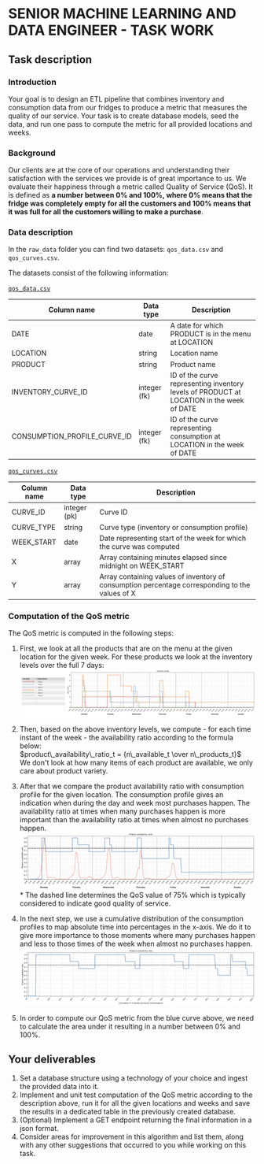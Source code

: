 # SENIOR MACHINE LEARNING AND DATA ENGINEER - TASK WORK

## Task description

### Introduction
Your goal is to design an ETL pipeline that combines inventory and consumption data from our fridges to produce a metric that measures the quality of our service. Your task is to create database models, seed the data, and run one pass to compute the metric for all provided locations and weeks.

### Background
Our clients are at the core of our operations and understanding their satisfaction with the services we provide is of great importance to us. We evaluate their happiness through a metric called Quality of Service (QoS). It is defined as <b>a number between 0% and 100%, where 0% means that the fridge was completely empty for all the customers and 100% means that it was full for all the customers willing to make a purchase</b>.

### Data description
In the `raw_data` folder you can find two datasets: `qos_data.csv` and `qos_curves.csv`.

The datasets consist of the following information:

<u>`qos_data.csv`</u>  

| Column name | Data type | Description |
|----------|-------------|------|
| DATE | date | A date for which PRODUCT is in the menu at LOCATION |
| LOCATION | string | Location name |
| PRODUCT | string | Product name |
| INVENTORY_CURVE_ID | integer (fk) | ID of the curve representing inventory levels of PRODUCT at LOCATION in the week of DATE |
| CONSUMPTION_PROFILE_CURVE_ID | integer (fk)| ID of the curve representing consumption at LOCATION in the week of DATE|

<u>`qos_curves.csv`</u>  

| Column name | Data type | Description |
|----------|-------------|------|
| CURVE_ID | integer (pk) | Curve ID |
| CURVE_TYPE | string | Curve type (inventory or consumption profile) |
| WEEK_START | date | Date representing start of the week for which the curve was computed |
| X | array | Array containing minutes elapsed since midnight on WEEK_START |
| Y | array | Array containing values of inventory of consumption percentage corresponding to the values of X|

### Computation of the QoS metric
The QoS metric is computed in the following steps:
1. First, we look at all the products that are on the menu at the given location for the given week. For these products we look at the inventory levels over the full 7 days: <br> ![alt text](https://github.com/felfel-tech/recruiting/blob/main/taskwork_python_qos/images/img_1.png)

2. Then, based on the above inventory levels, we compute - for each time instant of the week - the availability ratio according to the formula below: <br> $`product\_availability\_ratio_t = {n\_available_t \over n\_products_t}`$ <br> We don't look at how many items of each product are available, we only care about product variety.

3. After that we compare the product availability ratio with consumption profile for the given location. The consumption profile gives an indication when during the day and week most purchases happen.  The availability ratio at times when many purchases happen is more important than the availability ratio at times when almost no purchases happen. <br> ![alt text](https://github.com/felfel-tech/recruiting/blob/main/taskwork_python_qos/images/img_2.png) \* The dashed line determines the QoS value of 75% which is typically considered to indicate good quality of service. <br>

4. In the next step, we use a cumulative distribution of the consumption profiles to map absolute time into percentages in the x-axis. We do it to give more importance to those moments where many purchases happen and less to those times of the week when almost no purchases happen. ![alt text](https://github.com/felfel-tech/recruiting/blob/main/taskwork_python_qos/images/img_3.png)

5. In order to compute our QoS metric from the blue curve above, we need to calculate the area under it resulting in a number between 0% and 100%.

## Your deliverables
1. Set a database structure using a technology of your choice and ingest the provided data into it.
2. Implement and unit test computation of the QoS metric according to the description above, run it for all the given locations and weeks and save the results in a dedicated table in the previously created database.
3. (Optional) Implement a GET endpoint returning the final information in a json format.
4. Consider areas for improvement in this algorithm and list them, along with any other suggestions that occurred to you while working on this task.
